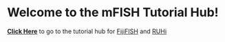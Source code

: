 # Welcome to the mFISH Tutorial Hub!
**[Click Here](https://kaitsull.github.io/VideoTutorials/)** to go to the tutorial hub for [FijiFISH](https://kaitsull.github.io/VideoTutorials/01_installation-fiji.html) and [RUHi](https://kaitsull.github.io/VideoTutorials/01_installation-ruhi.html)
